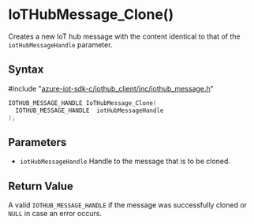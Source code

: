 # IoTHubMessage_Clone()

Creates a new IoT hub message with the content identical to that of the `iotHubMessageHandle` parameter.

## Syntax

\#include "[azure-iot-sdk-c/iothub_client/inc/iothub_message.h](../iot-c-ref-iothub-message-h.md)"  
```C
IOTHUB_MESSAGE_HANDLE IoTHubMessage_Clone(
  IOTHUB_MESSAGE_HANDLE  iotHubMessageHandle
);
```

## Parameters
* `iotHubMessageHandle` Handle to the message that is to be cloned.

## Return Value
A valid `IOTHUB_MESSAGE_HANDLE` if the message was successfully cloned or `NULL` in case an error occurs.

